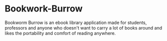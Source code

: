 # Bookwork-Burrow
Bookworm Burrow is an ebook library application made for students,
professors and anyone who doesn't want to carry a lot of books
around and likes the portability and comfort of reading anywhere.
